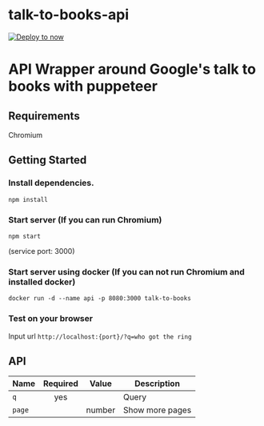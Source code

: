 # talk-to-books-api
[![Deploy to now](https://deploy.now.sh/static/button.svg)](https://deploy.now.sh/?repo=https://github.com/twistedogic/talk-to-books-api)

# API Wrapper around Google's talk to books with puppeteer

## Requirements
Chromium

## Getting Started

### Install dependencies.
`npm install`

### Start server (If you can run Chromium)
`npm start`

(service port: 3000)

### Start server using docker (If you can not run Chromium and installed docker)
`docker run -d --name api -p 8080:3000 talk-to-books`

### Test on your browser
Input url `http://localhost:{port}/?q=who got the ring`

## API

| Name    | Required | Value               | Description            |
|---------|:--------:|:-------------------:|------------------------|
|`q`      | yes      |                     |Query                   |
|`page`   |          |number               |Show more pages         |

